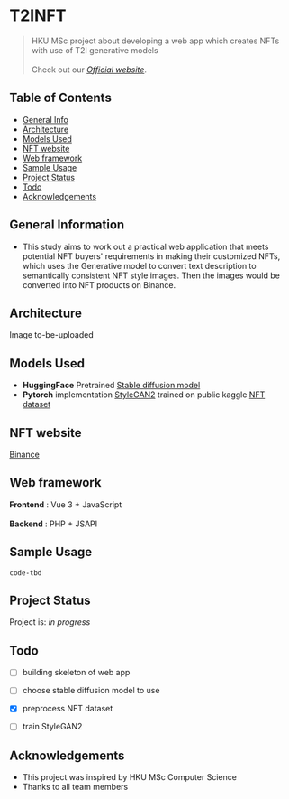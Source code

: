 # T2INFT
> HKU MSc project about developing a web app which creates NFTs with use of T2I generative models <br /> <br />
> Check out our [_Official website_](https://www.google.com).

## Table of Contents
* [General Info](#general-information)
* [Architecture](#architecture)
* [Models Used](#models-used)
* [NFT website](#nft-website)
* [Web framework](#web-framework)
* [Sample Usage](#sample-usage)
* [Project Status](#project-status)
* [Todo](#todo)
* [Acknowledgements](#acknowledgements)
<!-- * [License](#license) -->


## General Information
- This study aims to work out a practical web application that meets potential NFT buyers' requirements in making their customized NFTs, 
which uses the Generative model to convert text description to semantically consistent NFT style images. 
Then the images would be converted into NFT products on Binance.


## Architecture
<!-- ![Example screenshot](./img/screenshot.png) -->
Image to-be-uploaded



## Models Used
- __HuggingFace__ Pretrained [Stable diffusion model](https://www.google.com)
- __Pytorch__ implementation [StyleGAN2](https://www.google.com) trained on public kaggle [NFT dataset](https://www.google.com)


## NFT website
[Binance](https://www.google.com)


## Web framework
__Frontend__ : Vue 3 + JavaScript <br /><br />
__Backend__ : PHP + JSAPI


## Sample Usage

`code-tbd`


## Project Status
Project is: _in progress_


## Todo
- [ ] building skeleton of web app
- [ ] choose stable diffusion model to use
- [x] preprocess NFT dataset
- [ ] train StyleGAN2


## Acknowledgements
- This project was inspired by HKU MSc Computer Science
- Thanks to all team members

